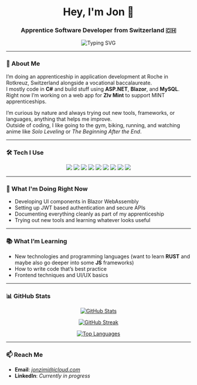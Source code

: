 <h1 align="center">Hey, I'm Jon 👋</h1>
<h3 align="center">Apprentice Software Developer from Switzerland 🇨🇭</h3>

<p align="center">
  <img src="https://readme-typing-svg.demolab.com?font=Fira+Code&duration=2500&pause=1000&color=58A6FF&width=450&lines=Learning+something+new+every+day;Always+curious+about+new+technologies;Building+things+and+breaking+them+too;Looking+forward+to+trying+new+stuff" alt="Typing SVG" />
</p>

---

### 👀 About Me

I’m doing an apprenticeship in application development at Roche in Rotkreuz, Switzerland alongside a vocational baccalaureate.  
I mostly code in **C#** and build stuff using **ASP.NET**, **Blazor**, and **MySQL**.  
Right now I’m working on a web app for **Zlv Mint** to support MINT apprenticeships.

I’m curious by nature and always trying out new tools, frameworks, or languages, anything that helps me improve.  
Outside of coding, I like going to the gym, biking, running, and watching anime like *Solo Leveling* or *The Beginning After the End*.

---

### 🛠️ Tech I Use
<div align="center">
  <img src="https://img.shields.io/badge/C%23-239120?style=for-the-badge&logo=c-sharp&logoColor=white" />
  <img src="https://img.shields.io/badge/.NET-512BD4?style=for-the-badge&logo=dotnet&logoColor=white" />
  <img src="https://img.shields.io/badge/Blazor-512BD4?style=for-the-badge&logo=blazor&logoColor=white" />
  <img src="https://img.shields.io/badge/JavaScript-F7DF1E?style=for-the-badge&logo=javascript&logoColor=black" />
  <img src="https://img.shields.io/badge/CSS3-1572B6?style=for-the-badge&logo=css3&logoColor=white" />
  <img src="https://img.shields.io/badge/MySQL-4479A1?style=for-the-badge&logo=mysql&logoColor=white" />
  <img src="https://img.shields.io/badge/MSTest-0078D7?style=for-the-badge" />
  <img src="https://img.shields.io/badge/GitLab-FC6D26?style=for-the-badge&logo=gitlab&logoColor=white" />
  <img src="https://img.shields.io/badge/Notion-000000?style=for-the-badge&logo=notion&logoColor=white" />
</div>

---

### 🔧 What I'm Doing Right Now

- Developing UI components in Blazor WebAssembly  
- Setting up JWT based authentication and secure APIs    
- Documenting everything cleanly as part of my apprenticeship  
- Trying out new tools and learning whatever looks useful

---

### 📚 What I’m Learning

- New technologies and programming languages (want to learn **RUST** and maybe also go deeper into some **JS** frameworks)
- How to write code that’s best practice
- Frontend techniques and UI/UX basics  

---

### 📊 GitHub Stats

<p align="center">
  <a href="https://github.com/jon-zimmermann" target="_blank" rel="noopener noreferrer">
    <img src="https://github-readme-stats.vercel.app/api?username=jon-zimmermann&show_icons=true&theme=github_dark&hide_title=true" alt="GitHub Stats" />
  </a>
</p>

<p align="center">
  <a href="https://git.io/streak-stats" target="_blank" rel="noopener noreferrer">
    <img src="https://streak-stats.demolab.com?user=jon-zimmermann&theme=transparent&hide_border=true&border_radius=5&card_width=500" alt="GitHub Streak" />
  </a>
</p>
<p align="center">
  <a href="https://github.com/jon-zimmermann" target="_blank" rel="noopener noreferrer">
    <img src="https://github-readme-stats.vercel.app/api/top-langs/?username=jon-zimmermann&layout=compact&theme=github_dark&hide_border=true" alt="Top Languages" />
  </a
</p>

---

### 📫 Reach Me      

- **Email**: *jonzimi@icloud.com*
- **LinkedIn**: *Currently in progress*
